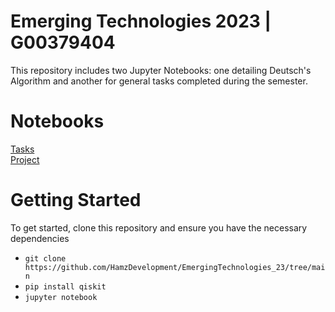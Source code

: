 # Emerging Technologies 2023 | G00379404

This repository includes two Jupyter Notebooks: one detailing Deutsch's Algorithm and another for general tasks completed during the semester.

# Notebooks
[Tasks](https://github.com/HamzDevelopment/EmergingTechnologies_23/blob/main/tasks.ipynb)
<br>
[Project](https://github.com/HamzDevelopment/EmergingTechnologies_23/blob/main/project.ipynb)

# Getting Started
To get started, clone this repository and ensure you have the necessary dependencies
- `git clone https://github.com/HamzDevelopment/EmergingTechnologies_23/tree/main`
- `pip install qiskit`
- `jupyter notebook`

